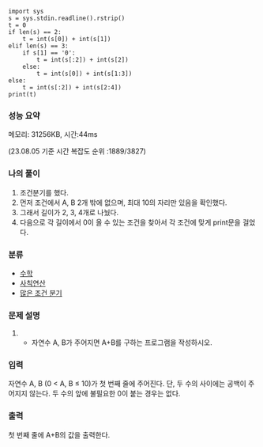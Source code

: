 ```
import sys
s = sys.stdin.readline().rstrip()
t = 0
if len(s) == 2:
    t = int(s[0]) + int(s[1])
elif len(s) == 3:
    if s[1] == '0':
        t = int(s[:2]) + int(s[2])
    else:
        t = int(s[0]) + int(s[1:3])
else:
    t = int(s[:2]) + int(s[2:4])
print(t)
```

### 성능 요약

메모리:   31256KB, 시간:44ms 

(23.08.05 기준 시간 복잡도 순위 :1889/3827)





### 나의 풀이

1. 조건분기를 했다.
2. 먼저 조건에서 A, B 2개 밖에 없으며, 최대 10의 자리만 있음을 확인했다.
3. 그래서 길이가 2, 3, 4개로 나눴다.
4. 다음으로 각 길이에서 0이 올 수 있는 조건을 찾아서 각 조건에 맞게 print문을 걸었다.


### 분류

- [수학](https://www.acmicpc.net/problem/tag/124)
- [사칙연산](https://www.acmicpc.net/problem/tag/121)
- [많은 조건 분기](https://www.acmicpc.net/problem/tag/137)

### 문제 설명

1. - 자연수 A, B가 주어지면 A+B를 구하는 프로그램을 작성하시오.


### 입력

자연수 A, B (0 < A, B ≤ 10)가 첫 번째 줄에 주어진다. 단, 두 수의 사이에는 공백이 주어지지 않는다. 두 수의 앞에 불필요한 0이 붙는 경우는 없다.

### 출력

첫 번째 줄에 A+B의 값을 출력한다.